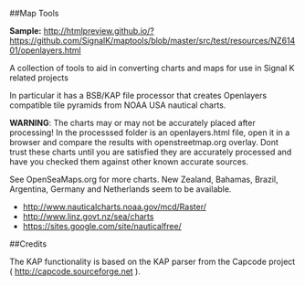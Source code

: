 ##Map Tools

 __Sample:__ http://htmlpreview.github.io/?https://github.com/SignalK/maptools/blob/master/src/test/resources/NZ61401/openlayers.html

 A collection of tools to aid in converting charts and maps for use in Signal K related projects
 
 In particular it has a BSB/KAP file processor that creates Openlayers compatible tile pyramids from NOAA USA nautical charts. 

 __WARNING__: The charts may or may not be accurately placed after processing! In the processsed folder is an openlayers.html file, 
 open it in a browser and compare the results with openstreetmap.org overlay. Dont trust these charts until you are satisfied 
 they are accurately processed and have you checked them against other known accurate sources. 
 
 See OpenSeaMaps.org for more charts. New Zealand, Bahamas, Brazil, Argentina, Germany and Netherlands seem to be available.

 * http://www.nauticalcharts.noaa.gov/mcd/Raster/
 * http://www.linz.govt.nz/sea/charts
 * https://sites.google.com/site/nauticalfree/
 
##Credits

 The KAP functionality is based on the KAP parser from the Capcode project ( http://capcode.sourceforge.net ).